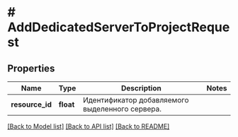 # # AddDedicatedServerToProjectRequest

## Properties

Name | Type | Description | Notes
------------ | ------------- | ------------- | -------------
**resource_id** | **float** | Идентификатор добавляемого выделенного сервера. |

[[Back to Model list]](../../README.md#models) [[Back to API list]](../../README.md#endpoints) [[Back to README]](../../README.md)
